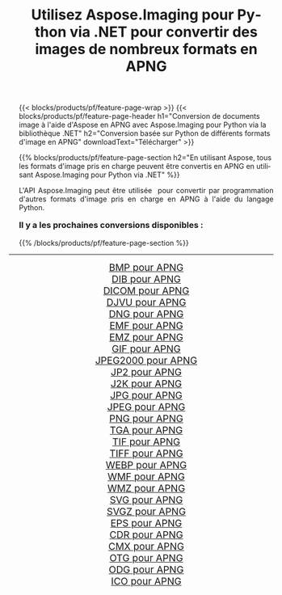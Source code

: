 ﻿---
title: Utilisez Aspose.Imaging pour Python via .NET pour convertir des images de nombreux formats en APNG 
weight: 3920
url: /fr/python-net/conversion/to/apng/ 
lang: fr
langdirlevel: 2
locales: zh-hans,ja,it,ru,de,es,fr,nl,id,lt,pl,pt,vi,tr,ko,zh-hant,ar,hi,th,sv,cs,uk,he
description: Vous pouvez utiliser Aspose.Imaging pour Python via la bibliothèque .NET pour convertir une variété de formats en APNG
---

{{< blocks/products/pf/feature-page-wrap >}}
{{< blocks/products/pf/feature-page-header h1="Conversion de documents image à l'aide d'Aspose en APNG avec Aspose.Imaging pour Python via la bibliothèque .NET" h2="Conversion basée sur Python de différents formats d'image en APNG" downloadText="Télécharger" >}}


{{% blocks/products/pf/feature-page-section  h2="En utilisant Aspose, tous les formats d'image pris en charge peuvent être convertis en APNG en utilisant Aspose.Imaging pour Python via .NET" %}}
<p align=justify>L'API Aspose.Imaging peut être utilisée  pour convertir par programmation d'autres formats d'image pris en charge en APNG à l'aide du langage Python.</p>
<h3 style="margin-top:16px;">
Il y a les prochaines conversions disponibles :
</h3>
{{% /blocks/products/pf/feature-page-section %}}
<div class="container-fluid productfamilypage bg-gray">
    <div class="convertypes bg-gray agp-content section">
        <div class="container">
		<hr style="margin-left:-20px;"/>
		<div class="row other-converters" style="gap: 10px;font-size: 19px;text-align:center;">
		    <div class='col-md-3 other-converter remove-lp remove-rp'><a href="/imaging/fr/python-net/conversion/bmp-to-apng/" style="padding:15px;">BMP pour APNG</a></div>
<div class='col-md-3 other-converter remove-lp remove-rp'><a href="/imaging/fr/python-net/conversion/dib-to-apng/" style="padding:15px;">DIB pour APNG</a></div>
<div class='col-md-3 other-converter remove-lp remove-rp'><a href="/imaging/fr/python-net/conversion/dicom-to-apng/" style="padding:15px;">DICOM pour APNG</a></div>
<div class='col-md-3 other-converter remove-lp remove-rp'><a href="/imaging/fr/python-net/conversion/djvu-to-apng/" style="padding:15px;">DJVU pour APNG</a></div>
<div class='col-md-3 other-converter remove-lp remove-rp'><a href="/imaging/fr/python-net/conversion/dng-to-apng/" style="padding:15px;">DNG pour APNG</a></div>
<div class='col-md-3 other-converter remove-lp remove-rp'><a href="/imaging/fr/python-net/conversion/emf-to-apng/" style="padding:15px;">EMF pour APNG</a></div>
<div class='col-md-3 other-converter remove-lp remove-rp'><a href="/imaging/fr/python-net/conversion/emz-to-apng/" style="padding:15px;">EMZ pour APNG</a></div>
<div class='col-md-3 other-converter remove-lp remove-rp'><a href="/imaging/fr/python-net/conversion/gif-to-apng/" style="padding:15px;">GIF pour APNG</a></div>
<div class='col-md-3 other-converter remove-lp remove-rp'><a href="/imaging/fr/python-net/conversion/jpeg2000-to-apng/" style="padding:15px;">JPEG2000 pour APNG</a></div>
<div class='col-md-3 other-converter remove-lp remove-rp'><a href="/imaging/fr/python-net/conversion/jp2-to-apng/" style="padding:15px;">JP2 pour APNG</a></div>
<div class='col-md-3 other-converter remove-lp remove-rp'><a href="/imaging/fr/python-net/conversion/j2k-to-apng/" style="padding:15px;">J2K pour APNG</a></div>
<div class='col-md-3 other-converter remove-lp remove-rp'><a href="/imaging/fr/python-net/conversion/jpg-to-apng/" style="padding:15px;">JPG pour APNG</a></div>
<div class='col-md-3 other-converter remove-lp remove-rp'><a href="/imaging/fr/python-net/conversion/jpeg-to-apng/" style="padding:15px;">JPEG pour APNG</a></div>
<div class='col-md-3 other-converter remove-lp remove-rp'><a href="/imaging/fr/python-net/conversion/png-to-apng/" style="padding:15px;">PNG pour APNG</a></div>
<div class='col-md-3 other-converter remove-lp remove-rp'><a href="/imaging/fr/python-net/conversion/tga-to-apng/" style="padding:15px;">TGA pour APNG</a></div>
<div class='col-md-3 other-converter remove-lp remove-rp'><a href="/imaging/fr/python-net/conversion/tif-to-apng/" style="padding:15px;">TIF pour APNG</a></div>
<div class='col-md-3 other-converter remove-lp remove-rp'><a href="/imaging/fr/python-net/conversion/tiff-to-apng/" style="padding:15px;">TIFF pour APNG</a></div>
<div class='col-md-3 other-converter remove-lp remove-rp'><a href="/imaging/fr/python-net/conversion/webp-to-apng/" style="padding:15px;">WEBP pour APNG</a></div>
<div class='col-md-3 other-converter remove-lp remove-rp'><a href="/imaging/fr/python-net/conversion/wmf-to-apng/" style="padding:15px;">WMF pour APNG</a></div>
<div class='col-md-3 other-converter remove-lp remove-rp'><a href="/imaging/fr/python-net/conversion/wmz-to-apng/" style="padding:15px;">WMZ pour APNG</a></div>
<div class='col-md-3 other-converter remove-lp remove-rp'><a href="/imaging/fr/python-net/conversion/svg-to-apng/" style="padding:15px;">SVG pour APNG</a></div>
<div class='col-md-3 other-converter remove-lp remove-rp'><a href="/imaging/fr/python-net/conversion/svgz-to-apng/" style="padding:15px;">SVGZ pour APNG</a></div>
<div class='col-md-3 other-converter remove-lp remove-rp'><a href="/imaging/fr/python-net/conversion/eps-to-apng/" style="padding:15px;">EPS pour APNG</a></div>
<div class='col-md-3 other-converter remove-lp remove-rp'><a href="/imaging/fr/python-net/conversion/cdr-to-apng/" style="padding:15px;">CDR pour APNG</a></div>
<div class='col-md-3 other-converter remove-lp remove-rp'><a href="/imaging/fr/python-net/conversion/cmx-to-apng/" style="padding:15px;">CMX pour APNG</a></div>
<div class='col-md-3 other-converter remove-lp remove-rp'><a href="/imaging/fr/python-net/conversion/otg-to-apng/" style="padding:15px;">OTG pour APNG</a></div>
<div class='col-md-3 other-converter remove-lp remove-rp'><a href="/imaging/fr/python-net/conversion/odg-to-apng/" style="padding:15px;">ODG pour APNG</a></div>
<div class='col-md-3 other-converter remove-lp remove-rp'><a href="/imaging/fr/python-net/conversion/ico-to-apng/" style="padding:15px;">ICO pour APNG</a></div>
                </div>
        </div>
    </div>
</div>
<br/>

